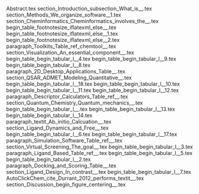 Abstract.tex
section_Introduction_subsection_What_is__.tex
section_Methods_We_organize_software__1.tex
section_Cheminformatics_Cheminformatics_involves_the__.tex
begin_table_footnotesize_iflatexml_else__.tex
begin_table_footnotesize_iflatexml_else__1.tex
begin_table_footnotesize_iflatexml_else__2.tex
paragraph_Toolkits_Table_ref_chemtool__.tex
section_Visualization_An_essential_component__.tex
begin_table_begin_tabular_l__4.tex
begin_table_begin_tabular_l__9.tex
begin_table_begin_tabular_l__8.tex
paragraph_2D_Desktop_Applications_Table__.tex
section_QSAR_ADMET_Modeling_Quantitative__.tex
begin_table_begin_tabular_l__18.tex
begin_table_begin_tabular_l__10.tex
begin_table_begin_tabular_l__11.tex
begin_table_begin_tabular_l__12.tex
paragraph_Descriptor_Calculators_Table_ref__.tex
section_Quantum_Chemistry_Quantum_mechanics__.tex
begin_table_begin_tabular_l__.tex
begin_table_begin_tabular_l__13.tex
begin_table_begin_tabular_l__14.tex
paragraph_textit_Ab_initio_Calcuation__.tex
section_Ligand_Dynamics_and_Free__.tex
begin_table_begin_tabular_l__6.tex
begin_table_begin_tabular_l__17.tex
paragraph_Simulation_Software_Table_ref__.tex
section_Virtual_Screening_The_goal__.tex
begin_table_begin_tabular_l__3.tex
paragraph_Ligand_Based_Table_ref__.tex
begin_table_begin_tabular_l__5.tex
begin_table_begin_tabular_l__2.tex
paragraph_Docking_and_Scoring_Table__.tex
section_Ligand_Design_In_contrast__.tex
begin_table_begin_tabular_l__7.tex
AutoClickChem_cite_Durrant_2012_performs_textit__.tex
section_Discussion_begin_figure_centering__.tex